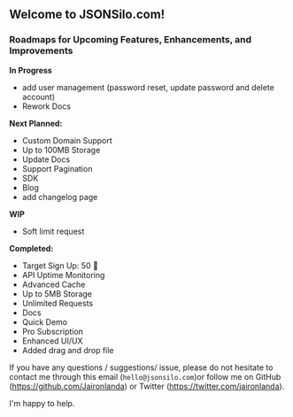 ## Welcome to JSONSilo.com!

### Roadmaps for Upcoming Features, Enhancements, and Improvements

**In Progress**
- add user management (password reset, update password and delete account)
- Rework Docs

**Next Planned:**
- Custom Domain Support
- Up to 100MB Storage
- Update Docs
- Support Pagination
- SDK
- Blog
- add changelog page

**WIP**
- Soft limit request

  
**Completed:**
- Target Sign Up: 50 🎉
- API Uptime Monitoring
- Advanced Cache
- Up to 5MB Storage
- Unlimited Requests
- Docs
- Quick Demo
- Pro Subscription
- Enhanced UI/UX
- Added drag and drop file

If you have any questions / suggestions/ issue, please do not hesitate to contact me through this email (`hello@jsonsilo.com`)or follow me on GitHub (https://github.com/Jaironlanda) or Twitter (https://twitter.com/jaironlanda).

I'm happy to help.
